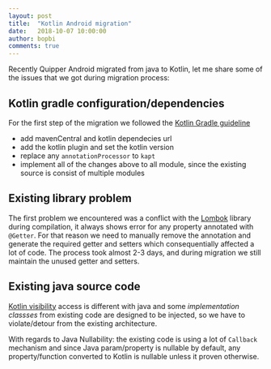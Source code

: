 ```yaml
---
layout: post
title:  "Kotlin Android migration"
date:   2018-10-07 10:00:00
author: bopbi
comments: true
---
```


Recently Quipper Android migrated from java to Kotlin, let me share some of the issues that we got during migration process:

## Kotlin gradle configuration/dependencies
For the first step of the migration we followed the [Kotlin Gradle guideline](https://kotlinlang.org/docs/reference/using-gradle.html)

- add mavenCentral and kotlin dependecies url
- add the kotlin plugin and set the kotlin version
- replace any ```annotationProcessor``` to ```kapt```
- implement all of the changes above to all module, since the existing source is consist of multiple modules

## Existing library problem
The first problem we encountered was a conflict with the [Lombok](https://projectlombok.org/) library during compilation, it always shows error for any property annotated with ```@Getter```. For that reason we need to manually remove the annotation and generate the required getter and setters which consequentially affected a lot of code. The process took almost 2-3 days, and during migration we still maintain the unused getter and setters.

## Existing java source code
[Kotlin visibility](https://kotlinlang.org/docs/reference/visibility-modifiers.html) access is different with java and some *implementation classses* from existing code are designed to be injected, so we have to violate/detour from the existing architecture.

With regards to Java Nullability: the existing code is using a lot of ```Callback``` mechanism and since Java param/property is nullable by default, any property/function converted to Kotlin is nullable unless it proven otherwise.
